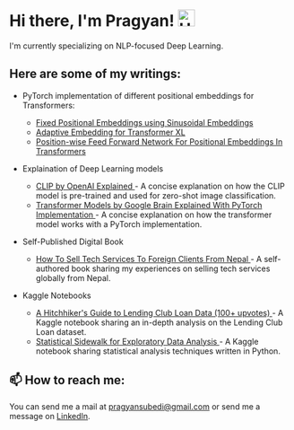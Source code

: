 # Hi there, I'm Pragyan! <img src="https://raw.githubusercontent.com/aemmadi/aemmadi/master/wave.gif" alt="Hello" width="30">


I'm currently specializing on NLP-focused Deep Learning.

## Here are some of my writings:

- PyTorch implementation of different positional embeddings for Transformers:

  - <a href="https://medium.com/@pragyansubedi/generating-fixed-positional-embeddings-for-input-sequences-using-sinusoidal-embeddings-f09d3d1d9ccf">Fixed Positional Embeddings using Sinusoidal Embeddings</a>
  - <a href="https://medium.com/@pragyansubedi/adaptive-embedding-for-transformer-xl-ef8f9f80d88c">Adaptive Embedding for Transformer XL </a>
  - <a href="https://medium.com/@pragyansubedi/position-wise-feed-forward-network-for-positional-embeddings-in-transformers-74e71f5a20e">Position-wise Feed Forward Network For Positional Embeddings In Transformers </a>

- Explaination of Deep Learning models
  - <a href="https://medium.com/@pragyansubedi/clip-by-openai-explained-1e4c38644356"> CLIP by OpenAI Explained </a> - A concise explanation on how the CLIP model is pre-trained and used for zero-shot image classification.
  - <a href="https://medium.com/@pragyansubedi/transformer-models-by-google-brain-explained-with-pytorch-implementation-7eeb62cceeaa"> Transformer Models by Google Brain Explained With PyTorch Implementation </a> - A concise explanation on how the transformer model works with a PyTorch implementation.
 
- Self-Published Digital Book
  - <a href="https://towardsbusiness.com/how-to-sell-tech-services-to-foreign-clients/?url_source=github_readme"> How To Sell Tech Services To Foreign Clients From Nepal </a> - A self-authored book sharing my experiences on selling tech services globally from Nepal.

- Kaggle Notebooks
  - <a href="https://www.kaggle.com/code/pragyanbo/a-hitchhiker-s-guide-to-lending-club-loan-data"> A Hitchhiker's Guide to Lending Club Loan Data (100+ upvotes) </a> - A Kaggle notebook sharing an in-depth analysis on the Lending Club Loan dataset.
  - <a href="https://www.kaggle.com/code/pragyanbo/statistical-sidewalk-for-eda"> Statistical Sidewalk for Exploratory Data Analysis  </a> - A Kaggle notebook sharing statistical analysis techniques written in Python.

## 📫 How to reach me:

You can send me a mail at pragyansubedi@gmail.com or send me a message on <a href="https://www.linkedin.com/in/pragyanbo/">LinkedIn</a>.

